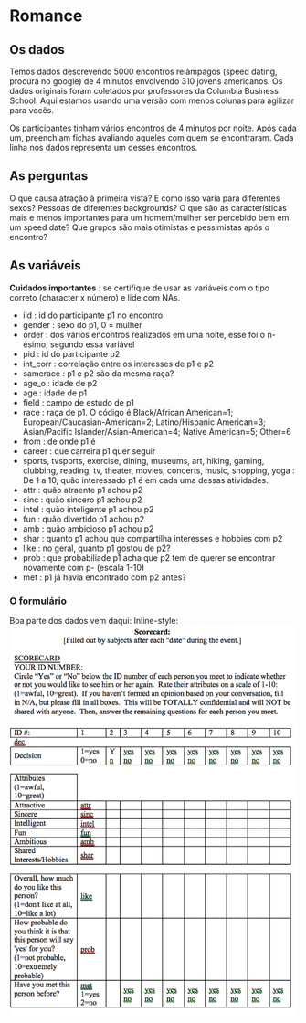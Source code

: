 # Romance

## Os dados
Temos dados descrevendo 5000 encontros relâmpagos (speed dating, procura no google) de 4 minutos envolvendo 310 jovens americanos. Os dados originais foram coletados por professores da Columbia Business School. Aqui estamos usando uma versão com menos colunas para agilizar para vocês.

Os participantes tinham vários encontros de 4 minutos por noite. Após cada um, preenchiam fichas avaliando aqueles com quem se encontraram. Cada linha nos dados representa um desses encontros.

## As perguntas
O que causa atração à primeira vista? E como isso varia para diferentes sexos? Pessoas de diferentes backgrounds? O que são as características mais e menos importantes para um homem/mulher ser percebido bem em um speed date? Que grupos são mais otimistas e pessimistas após o encontro?

## As variáveis

**Cuidados importantes** : se certifique de usar as variáveis com o tipo correto (character x número) e lide com NAs.

- iid : id do participante p1 no encontro
- gender : sexo do p1, 0 = mulher
- order : dos vários encontros realizados em uma noite, esse foi o n-ésimo, segundo essa variável
- pid : id do participante p2
- int_corr : correlação entre os interesses de p1 e p2
- samerace : p1 e p2 são da mesma raça?
- age_o : idade de p2
- age : idade de p1
- field : campo de estudo de p1
- race : raça de p1. O código é Black/African American=1; European/Caucasian-American=2; Latino/Hispanic American=3; Asian/Pacific Islander/Asian-American=4;	Native American=5; 	Other=6
- from : de onde p1 é
- career : que carreira p1 quer seguir
- sports, tvsports, exercise, dining, museums, art, hiking, gaming, clubbing, reading, tv, theater, movies, concerts, music, shopping, yoga : De 1 a 10, quão interessado p1 é em cada uma dessas atividades.  
- attr : quão atraente p1 achou p2
- sinc : quão sincero p1 achou p2
- intel : quão inteligente p1 achou p2    
- fun : quão divertido p1 achou p2
- amb : quão ambicioso p1 achou p2
- shar : quanto p1 achou que compartilha interesses e hobbies com p2
- like : no geral, quanto p1 gostou de p2?
- prob : que probabiliade p1 acha que p2 tem de querer se encontrar novamente com p- (escala 1-10)
- met : p1 já havia encontrado com p2 antes?

### O formulário

Boa parte dos dados vem daqui: Inline-style:
![formulário preenchido pelos usuários](form.png "O formulário")
